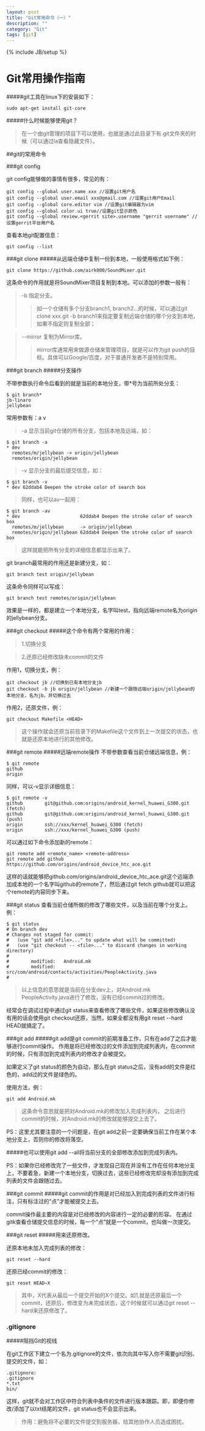 ```yaml
---
layout: post
title: "Git常用命令（一）"
description: ""
category: "Git"
tags: [git]
---
```

{% include JB/setup %}

Git常用操作指南
====

#####git工具在linux下的安装如下：

    sudo apt-get install git-core

#####什么时候能够使用git？
>在一个由git管理的项目下可以使用，也就是通过此目录下有.git文件夹的时候（可以通过la查看隐藏文件）。

##git的常用命令

###git config

git config能够做的事情有很多，常见的有：


    git config --global user.name xxx //设置git用户名
    git config --global user.email xxx@gmail.com //设置git用户Email
    git config --global core.editor vim //设置git编辑器为vim
    git config --global color.ui true//设置git显示颜色
    git config --global review.<gerrit site>.username "gerrit username" //设置gerrit平台用户名

查看本地git配置信息：

    git config --list

###git clone
#####从远端仓储中复制一份到本地，一般使用格式如下例：


    git clone https://github.com/airk000/SoundMixer.git

这条命令的作用就是将SoundMixer项目复制到本地。可以添加的参数一般有：
>-b 指定分支。
>>如一个仓储有多个分支branch1, branch2...的时候，可以通过git clone xxx.git -b branch1来指定要复制远端仓储的哪个分支到本地，如果不指定则复制全部；

>--mirror 复制为Mirror库。
>>mirror库通常用来做源仓储来管理项目，就是可以作为git push的目标。具体可以Google/百度，对于普通开发者不是特别常用。

###git branch
#####分支操作

不带参数执行命令后看到的就是当前的本地分支，带\*号为当前所处分支：

    $ git branch*
    jb-linaro
    jellybean
常用参数有：a v
>-a 显示当前git仓储的所有分支，包括本地及远端，如：
>

    $ git branch -a
    * dev
      remotes/m/jellybean -> origin/jellybean
      remotes/origin/jellybean
>-v 显示分支的最后提交信息，如：
>

    $ git branch -v
    * dev 62ddab4 Deepen the stroke color of search box
>同样，也可以av一起用：
>

    $ git branch -av
    * dev                      62ddab4 Deepen the stroke color of search box
      remotes/m/jellybean      -> origin/jellybean
      remotes/origin/jellybean 62ddab4 Deepen the stroke color of search box
>这样就能把所有分支的详细信息都显示出来了。

git branch最常用的作用还是新建分支，如：

    git branch test origin/jellybean
这条命令同样可以写成：

    git branch test remotes/origin/jellybean
效果是一样的，都是建立一个本地分支，名字叫test，指向远端remote名为origin的jellybean分支。

###git checkout
#####这个命令有两个常用的作用：
>1.切换分支

>2.还原已经修改缺未commit的文件

作用1，切换分支，例：

    git checkout jb //切换到已有本地分支jb
    git checkout -b jb origin/jellybean //新建一个跟随远端origin/jellybean的本地分支，名为jb，并切换过去
作用2，还原文件，例：

    git checkout Makefile <HEAD>
>这个操作就会还原当前目录下的Makefile这个文件到上一次提交的状态，也就是还原本地进行的其他修改。

###git remote
#####远端remote操作
不带参数查看当前仓储远端信息，例：

    $ git remote
    github
    origin
同样，可以-v显示详细信息：

    $ git remote -v
    github        git@github.com:origins/android_kernel_huawei_G300.git (fetch)
    github        git@github.com:origins/android_kernel_huawei_G300.git (push)
    origin        ssh://xxx/kernel_huawei_G300 (fetch)
    origin        ssh://xxx/kernel_huawei_G300 (push)
可以通过如下命令添加新的remote：

    git remote add <remote_name> <remote-address>
    git remote add github https://github.com/origins/android_device_htc_ace.git
这样的话就能够把github.com/origins/android_device_htc_ace.git这个远端添加成本地的一个名字叫github的remote了，然后通过git fetch github就可以把这个remote的内容同步下来。

###git status
查看当前仓储所做的修改了哪些文件，以及当前在哪个分支上。例：

    $ git status
    # On branch dev
    # Changes not staged for commit:
    #   (use "git add <file>..." to update what will be committed)
    #   (use "git checkout -- <file>..." to discard changes in working directory)
    #
    #        modified:   Android.mk
    #        modified:   src/com/android/contacts/activities/PeopleActivity.java
    #
>以上信息的意思就是当前在分支dev上，对Android.mk PeopleActivity.java进行了修改，没有已经commit过的修改。

经常会在调试过程中通过git status来查看修改了哪些文件，如果这些修改确认没有用的话会使用git checkout还原，当然，如果全都没有用git reset --hard HEAD就搞定了。

###git add
#####git add是git commit的前期准备工作，只有在add了之后才能够进行commit操作。
作用是将已经修改过的文件添加到完成列表内，在commit的时候，只有添加到完成列表内的修改才会被提交。

如果定义了git status的颜色为自动，那么在git status之后，没有add的文件是红色的，add过的文件是绿色的。

使用方法，例：

    git add Android.mk
>这条命令意思就是把对Android.mk的修改加入完成列表内， 之后进行commit的时候，对Android.mk的修改就能够提交上去了。

PS：这里尤其要注意的一个问题是，在git add之前一定要确保当前工作在某个本地分支上，否则你的修改将落空。

#####也可以使用git add --all将当前分支的全部修改添加到完成列表内。

PS：如果你已经修改完了一些文件，才发现自己现在并没有工作在任何本地分支上，不要着急，新建一个本地分支，切换过去，这些已经修改完却没有添加到完成列表的文件会跟随过去。

###git commit
#####git commit的作用是对已经加入到完成列表的文件进行标注，只有标注过的“点”才能被提交上去。

commit操作最主要的内容是对已经修改的内容进行一定的必要的形容。
在通过gitk查看仓储提交信息的时候，每一个“点”就是一个commit，也叫做一次提交。

###git reset
#####用来还原修改。

还原本地未加入完成列表的修改：

    git reset --hard
还原已经commit的修改：

    git reset HEAD~X
>其中，X代表从最后一个提交开始的X个提交。如1,就是还原最后一个commit，还原后，修改变为未完成状态，这个时候就可以通过git reset --hard来还原修改了。

### .gitignore
#####阻挡Git的视线

在git工作区下建立一个名为.gitignore的文件，依次向其中写入你不需要git识别、提交的文件，如：

    .gitignore:
    .gitignore
    *.txt
    bin/

这样，git就不会对工作区中符合列表中条件的文件进行版本跟踪。即，即便你修改/添加了以txt结尾的文件，git status也不会显示出来。
>作用：避免将不必要的文件提交到服务器，给其他协作人员造成困扰。
